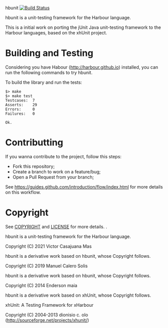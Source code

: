 hbunit [![Build Status](https://travis-ci.org/endersonmaia/hbunit.svg)](https://travis-ci.org/endersonmaia/hbunit)

hbunit is a unit-testing framework for the Harbour language.

This is a initial work on porting the jUnit Java unit-testing framework to the Harbour languages, based on the xhUnit project.

# Building and Testing

Considering you have Habour (http://harbour.github.io) installed, you can run the following commands to try hbunit.

To build the library and run the tests: 

    $> make
    $> make test
    Testcases:  7
    Asserts:    29
    Errors:     0
    Failures:   0
    
    Ok.

# Contributting

If you wanna contribute to the project, follow this steps:

* Fork this repository;
* Create a branch to work on a feature/bug;
* Open a Pull Request from your branch;

See https://guides.github.com/introduction/flow/index.html for more details on this workflow.

# Copyright

See [COPYRIGHT](COPYRIGHT) and [LICENSE](LICENSE) for more details.
.

hbunit is a unit-testing framework for the Harbour language.

Copyright (C) 2021 Victor Casajuana Mas <victor _at_ visionwin _dot_ com>
  
hbunit is a derivative work based on hbunit, whose Copyright follows.

Copyright (C) 2019 Manuel Calero Solis <manuelcalerosolis _at_ gmail _dot_ com>
  
hbunit is a derivative work based on hbunit, whose Copyright follows.

Copyright (C) 2014 Enderson maia <endersonmaia _at_ gmail _dot_ com>

hbunit is a derivative work based on xhUnit, whose Copyright follows.

xhUnit: A Testing Framework for xHarbour

Copyright (C) 2004-2013 dionisio c. olo (http://sourceforge.net/projects/xhunit/)
